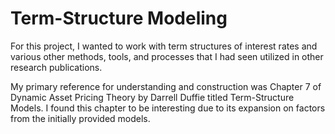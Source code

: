 # Term-Structure Modeling

For this project, I wanted to work with term structures of interest rates and various other methods, tools, and processes that I had seen utilized in other research publications.

My primary reference for understanding and construction was Chapter 7 of Dynamic Asset Pricing Theory by Darrell Duffie titled Term-Structure Models. I found this chapter to be interesting due to its expansion on factors from the initially provided models.
